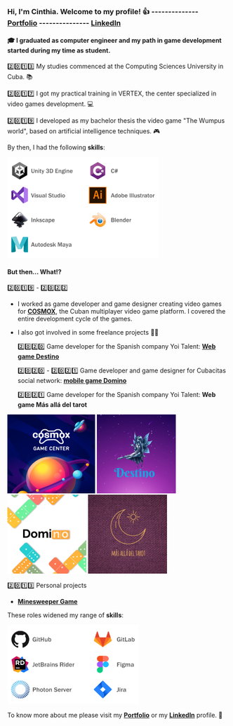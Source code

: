 ### Hi, I'm Cinthia. Welcome to my profile! :+1: -------------- [**Portfolio**](https://cinthiacuza.my.canva.site/) --------------- [**LinkedIn**](https://www.linkedin.com/in/cinthia-cuza-soca/)

#### :mortar_board: I graduated as computer engineer and my path in game development started during my time as student. 

:two::zero::one::three: My studies commenced at the Computing Sciences University in Cuba. :books:

:two::zero::one::seven: I got my practical training in VERTEX, the center specialized in video games development. :computer:

:two::zero::one::nine: I developed as my bachelor thesis the video game "The Wumpus world", based on artificial intelligence techniques. :video_game:

By then, I had the following **skills**: 

<img src="TechnicalExperiencePart1.png" width="344" height="230" />

#### But then... What:interrobang:

:two::zero::one::nine: - :two::zero::two::two: 

- I worked as game developer and game designer creating video games for [**COSMOX**](https://apklis.cu/application/cu.vertex.cosmox), the Cuban multiplayer video game platform. I covered the entire development cycle of the games.

- I also got involved in some freelance projects :woman_technologist:
   
   :two::zero::two::zero: Game developer for the Spanish company Yoi Talent: [**Web game Destino**](http://centroesotericodestino.es/)
   
   :two::zero::two::zero: - :two::zero::two::one: Game developer and game designer for Cubacitas social network: [**mobile game Domino**](https://cinthiacuza.itch.io/domino-cubacitas)
   
   :two::zero::two::one: Game developer for the Spanish company Yoi Talent: **Web game Más allá del tarot**
   
<img src="Cosmox.png" width="200" height="180" />  <img src="Destino.png" width="180" height="180" />  <img src="Domino.png" width="180" height="180" />  <img src="BeyongTarot.png" width="180" height="180" />

:two::zero::one::three: Personal projects
- [**Minesweeper Game**](https://cinthiacuza.github.io/MinesweeperGame/)
  
These roles widened my range of **skills**: 

<img src="TechnicalExperiencePart2.png" width="300" height="180" />

To know more about me please visit my [**Portfolio**](https://cinthiacuza.my.canva.site/) or my [**LinkedIn**](https://www.linkedin.com/in/cinthia-cuza-soca/) profile. :wave:
